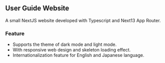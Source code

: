 ## User Guide Website
A small NextJS website developed with Typescript and Next13 App Router.

### Feature
- Supports the theme of dark mode and light mode.
- With responsive web design and skeleton loading effect.
- Internationalization feature for English and Japanese language.